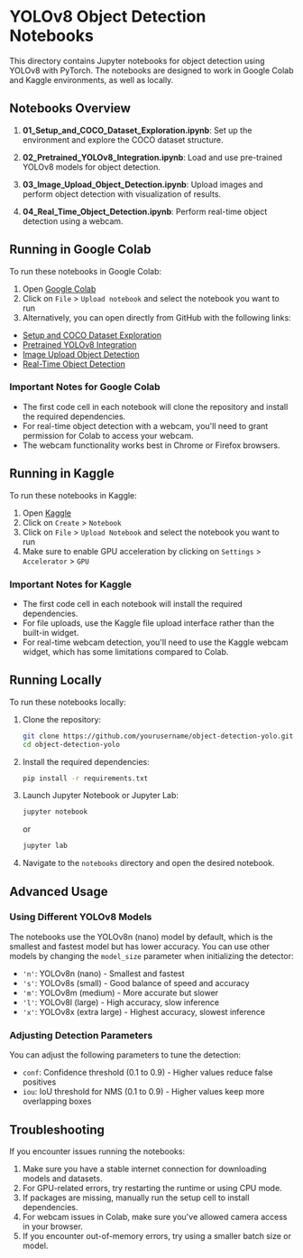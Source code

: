 # YOLOv8 Object Detection Notebooks

This directory contains Jupyter notebooks for object detection using YOLOv8 with PyTorch. The notebooks are designed to work in Google Colab and Kaggle environments, as well as locally.

## Notebooks Overview

1. **01_Setup_and_COCO_Dataset_Exploration.ipynb**: Set up the environment and explore the COCO dataset structure.

2. **02_Pretrained_YOLOv8_Integration.ipynb**: Load and use pre-trained YOLOv8 models for object detection.

3. **03_Image_Upload_Object_Detection.ipynb**: Upload images and perform object detection with visualization of results.

4. **04_Real_Time_Object_Detection.ipynb**: Perform real-time object detection using a webcam.

## Running in Google Colab

To run these notebooks in Google Colab:

1. Open [Google Colab](https://colab.research.google.com/)
2. Click on `File` > `Upload notebook` and select the notebook you want to run
3. Alternatively, you can open directly from GitHub with the following links:

- [Setup and COCO Dataset Exploration](https://colab.research.google.com/github/yourusername/object-detection-yolo/blob/main/notebooks/01_Setup_and_COCO_Dataset_Exploration.ipynb)
- [Pretrained YOLOv8 Integration](https://colab.research.google.com/github/yourusername/object-detection-yolo/blob/main/notebooks/02_Pretrained_YOLOv8_Integration.ipynb)
- [Image Upload Object Detection](https://colab.research.google.com/github/yourusername/object-detection-yolo/blob/main/notebooks/03_Image_Upload_Object_Detection.ipynb)
- [Real-Time Object Detection](https://colab.research.google.com/github/yourusername/object-detection-yolo/blob/main/notebooks/04_Real_Time_Object_Detection.ipynb)

### Important Notes for Google Colab

- The first code cell in each notebook will clone the repository and install the required dependencies.
- For real-time object detection with a webcam, you'll need to grant permission for Colab to access your webcam.
- The webcam functionality works best in Chrome or Firefox browsers.

## Running in Kaggle

To run these notebooks in Kaggle:

1. Open [Kaggle](https://www.kaggle.com/)
2. Click on `Create` > `Notebook`
3. Click on `File` > `Upload Notebook` and select the notebook you want to run
4. Make sure to enable GPU acceleration by clicking on `Settings` > `Accelerator` > `GPU`

### Important Notes for Kaggle

- The first code cell in each notebook will install the required dependencies.
- For file uploads, use the Kaggle file upload interface rather than the built-in widget.
- For real-time webcam detection, you'll need to use the Kaggle webcam widget, which has some limitations compared to Colab.

## Running Locally

To run these notebooks locally:

1. Clone the repository:
   ```bash
   git clone https://github.com/yourusername/object-detection-yolo.git
   cd object-detection-yolo
   ```

2. Install the required dependencies:
   ```bash
   pip install -r requirements.txt
   ```

3. Launch Jupyter Notebook or Jupyter Lab:
   ```bash
   jupyter notebook
   ```
   or
   ```bash
   jupyter lab
   ```

4. Navigate to the `notebooks` directory and open the desired notebook.

## Advanced Usage

### Using Different YOLOv8 Models

The notebooks use the YOLOv8n (nano) model by default, which is the smallest and fastest model but has lower accuracy. You can use other models by changing the `model_size` parameter when initializing the detector:

- `'n'`: YOLOv8n (nano) - Smallest and fastest
- `'s'`: YOLOv8s (small) - Good balance of speed and accuracy
- `'m'`: YOLOv8m (medium) - More accurate but slower
- `'l'`: YOLOv8l (large) - High accuracy, slow inference
- `'x'`: YOLOv8x (extra large) - Highest accuracy, slowest inference

### Adjusting Detection Parameters

You can adjust the following parameters to tune the detection:

- `conf`: Confidence threshold (0.1 to 0.9) - Higher values reduce false positives
- `iou`: IoU threshold for NMS (0.1 to 0.9) - Higher values keep more overlapping boxes

## Troubleshooting

If you encounter issues running the notebooks:

1. Make sure you have a stable internet connection for downloading models and datasets.
2. For GPU-related errors, try restarting the runtime or using CPU mode.
3. If packages are missing, manually run the setup cell to install dependencies.
4. For webcam issues in Colab, make sure you've allowed camera access in your browser.
5. If you encounter out-of-memory errors, try using a smaller batch size or model.